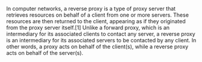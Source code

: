 In computer networks, a reverse proxy is a type of proxy server that retrieves resources on behalf of a client from one or more servers. These resources are then returned to the client, appearing as if they originated from the proxy server itself.[1] Unlike a forward proxy, which is an intermediary for its associated clients to contact any server, a reverse proxy is an intermediary for its associated servers to be contacted by any client. In other words, a proxy acts on behalf of the client(s), while a reverse proxy acts on behalf of the server(s).
